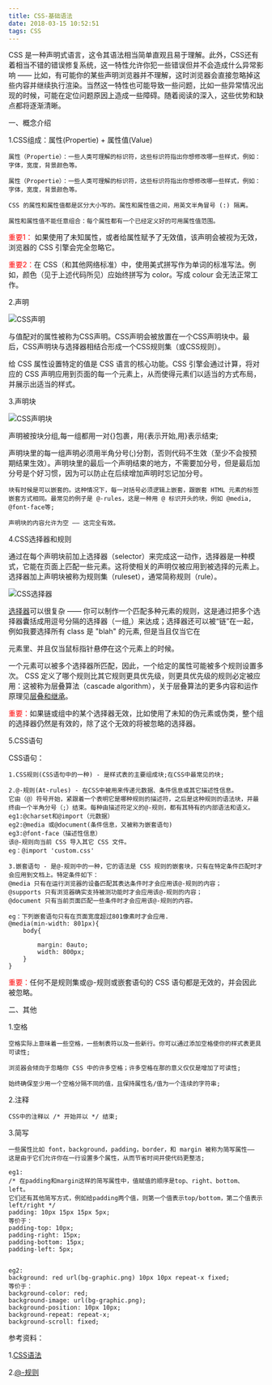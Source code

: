 ```yaml
---
title: CSS-基础语法
date: 2018-03-15 10:52:51
tags: CSS
---
```


CSS 是一种声明式语言，这令其语法相当简单直观且易于理解。此外，CSS还有着相当不错的错误修复系统，这一特性允许你犯一些错误但并不会造成什么异常影响 —— 比如，有可能你的某些声明浏览器并不理解，这时浏览器会直接忽略掉这些内容并继续执行渲染。当然这一特性也可能导致一些问题，比如一些异常情况出现的时候，可能在定位问题原因上造成一些障碍。随着阅读的深入，这些优势和缺点都将逐渐清晰。

一、概念介绍

1.CSS组成：属性(Propertie) + 属性值(Value)
	
	属性（Propertie）：一些人类可理解的标识符，这些标识符指出你想修改哪一些样式，例如：字体，宽度，背景颜色等。
	
	属性（Propertie）：一些人类可理解的标识符，这些标识符指出你想修改哪一些样式，例如：字体，宽度，背景颜色等。
	
	CSS 的属性和属性值都是区分大小写的。属性和属性值之间，用英文半角冒号 (:) 隔离。
	
	属性和属性值不能任意组合：每个属性都有一个已经定义好的可用属性值范围。 
	
<font color=red>重要1：</font>	如果使用了未知属性，或者给属性赋予了无效值，该声明会被视为无效，浏览器的 CSS 引擎会完全忽略它。
	
<font color=red>重要2：</font>在 CSS（和其他网络标准）中，使用美式拼写作为单词的标准写法。例如，颜色（见于上述代码所见）应始终拼写为 color。写成 colour 会无法正常工作。
	
	
2.声明

![CSS声明](CSS声明.png)

与值配对的属性被称为CSS声明。CSS声明会被放置在一个CSS声明块中。最后，CSS声明块与选择器相结合形成一个CSS规则集（或CSS规则）。

给 CSS 属性设置特定的值是 CSS 语言的核心功能。CSS 引擎会通过计算，将对应的 CSS 声明应用到页面的每一个元素上，从而使得元素们以适当的方式布局，并展示出适当的样式。

3.声明块

![CSS声明块](CSS声明块.png)

声明被按块分组,每一组都用一对{}包裹，用{表示开始,用}表示结束;

声明块里的每一组声明必须用半角分号(;)分割，否则代码不生效（至少不会按预期结果生效）。声明块里的最后一个声明结束的地方，不需要加分号，但是最后加分号是个好习惯，因为可以防止在后续增加声明时忘记加分号。

	块有时候是可以嵌套的。这种情况下，每一对括号必须逻辑上嵌套，跟嵌套 HTML 元素的标签嵌套方式相同。最常见的例子是 @-rules，这是一种用 @ 标识开头的块，例如 @media, @font-face等;
	
	声明块的内容允许为空 —— 这完全有效。
4.CSS选择器和规则

通过在每个声明块前加上选择器（selector）来完成这一动作，选择器是一种模式，它能在页面上匹配一些元素。这将使相关的声明仅被应用到被选择的元素上。选择器加上声明块被称为规则集（ruleset），通常简称规则（rule）。

![CSS选择器](CSS选择器.png)

[选择器](https://developer.mozilla.org/zh-CN/docs/Learn/CSS/Introduction_to_CSS/Selectors)可以很复杂 —— 你可以制作一个匹配多种元素的规则，这是通过把多个选择器囊括成用逗号分隔的选择器（一组,）来达成；选择器还可以被“链”在一起，例如我要选择所有 class 是 "blah" 的元素, 但是当且仅当它在 <article> 元素里、并且仅当鼠标指针悬停在这个元素上的时候。

一个元素可以被多个选择器所匹配，因此，一个给定的属性可能被多个规则设置多次。 CSS 定义了哪个规则比其它规则更具优先级，则更具优先级的规则必定被应用：这被称为层叠算法（cascade algorithm），关于层叠算法的更多内容和运作原理见[层叠和继承](https://developer.mozilla.org/zh-CN/docs/Learn/CSS/Introduction_to_CSS/Cascade_and_inheritance)。

<font color=red>重要：</font>如果链或组中的某个选择器无效，比如使用了未知的伪元素或伪类，整个组的选择器仍然是有效的，除了这个无效的将被忽略的选择器。

5.CSS语句

CSS语句：
	
	1.CSS规则(CSS语句中的一种) - 是样式表的主要组成块;在CSS中最常见的块;
	
	2.@-规则(At-rules) - 在CSS中被用来传递元数据、条件信息或其它描述性信息。
	它由（@）符号开始，紧跟着一个表明它是哪种规则的描述符，之后是这种规则的语法块，并最终由一个半角分号（;）结束。每种由描述符定义的@-规则，都有其特有的内部语法和语义。
	eg1:@charset和@import（元数据）
	eg2:@media 或@document(条件信息，又被称为嵌套语句)
	eg3:@font-face（描述性信息）
	该@-规则向当前 CSS 导入其它 CSS 文件。
	eg：@import 'custom.css'

	3.嵌套语句 - 是@-规则中的一种，它的语法是 CSS 规则的嵌套块，只有在特定条件匹配时才会应用到文档上。特定条件如下：
	@media 只有在运行浏览器的设备匹配其表达条件时才会应用该@-规则的内容；
	@supports 只有浏览器确实支持被测功能时才会应用该@-规则的内容；
	@document 只有当前页面匹配一些条件时才会应用该@-规则的内容。
	
	eg：下列嵌套语句只有在页面宽度超过801像素时才会应用.
	@media(min-width: 801px){
		body{
			
			margin: 0auto;
			width: 800px;
		}
	}
<font color=red>重要：</font>任何不是规则集或@-规则或嵌套语句的 CSS 语句都是无效的，并会因此被忽略。

二、其他

1.空格

	空格实际上意味着一些空格，一些制表符以及一些新行。你可以通过添加空格使你的样式表更具可读性;

	浏览器会倾向于忽略你 CSS 中的许多空格；许多空格在那的意义仅仅是增加了可读性;

	始终确保至少用一个空格分隔不同的值，且保持属性名/值为一个连续的字符串;


2.注释

	CSS中的注释以 /* 开始并以 */ 结束;
	
3.简写

	一些属性比如 font，background，padding，border，和 margin 被称为简写属性—— 这是由于它们允许你在一行设置多个属性，从而节省时间并使代码更整洁;

	eg1:
	/* 在padding和margin这样的简写属性中，值赋值的顺序是top、right、bottom、left。 
	它们还有其他简写方式，例如给padding两个值，则第一个值表示top/bottom，第二个值表示left/right */
	padding: 10px 15px 15px 5px;
	等价于：
	padding-top: 10px;
	padding-right: 15px;
	padding-bottom: 15px;
	padding-left: 5px;
	
	
	eg2:
	background: red url(bg-graphic.png) 10px 10px repeat-x fixed;
	等价于：
	background-color: red;
	background-image: url(bg-graphic.png);
	background-position: 10px 10px;
	background-repeat: repeat-x;
	background-scroll: fixed;
	
	

参考资料：

1.[CSS语法](https://developer.mozilla.org/zh-CN/docs/Learn/CSS/Introduction_to_CSS/Syntax)

2.[@-规则](https://developer.mozilla.org/zh-CN/docs/Web/CSS/At-rule)
